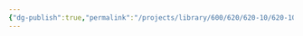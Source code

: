 ```yaml
---
{"dg-publish":true,"permalink":"/projects/library/600/620/620-10/620-10-a/","noteIcon":"0","created":"2024-01-24T00:56:07.418+09:00","updated":"2024-01-26T18:00:20.544+09:00"}
---
```




